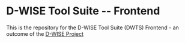 # D-WISE Tool Suite -- Frontend

This is the repository for the D-WISE Tool Suite (DWTS) Frontend - an outcome of
the [D-WISE Project](https://www.dwise.uni-hamburg.de/)
